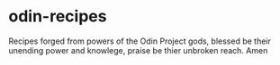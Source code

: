 # odin-recipes
<p>Recipes forged from powers of the Odin Project gods, blessed be their unending power and knowlege, praise be thier unbroken reach. Amen</p>
